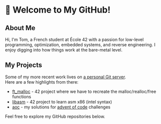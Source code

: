# 👋 Welcome to My GitHub!

## About Me
Hi, I'm Tom, a French student at École 42 with a passion for low-level programming, optimization, embedded systems, and reverse engineering. I enjoy digging into how things work at the bare-metal level.

## My Projects
Some of my more recent work lives on [a personal Git server](https://git.tmoron.fr/tom).  
Here are a few highlights from there:
 - [ft_malloc](https://git.tmoron.fr/tom/ft_malloc) - 42 project where we have to recreate the malloc/realloc/free functions
 - [libasm](https://git.tmoron.fr/tom/libasm) - 42 project to learn asm x86 (intel syntax)
 - [aoc](https://git.tmoron.fr/tom/aoc) - my solutions for [advent of code](https://adventofcode.com/about) challenges

Feel free to explore my GitHub repositories below.
